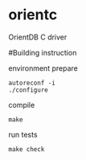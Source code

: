 # orientc
OrientDB C driver


#Building instruction

environment prepare
```
autoreconf -i
./configure
```

compile
```
make
```

run tests
```
make check
```


